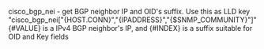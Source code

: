 cisco_bgp_nei - get BGP neighbor IP and OID's suffix. Use this as LLD key "cisco_bgp_nei["{HOST.CONN}","{IPADDRESS}","{$SNMP_COMMUNITY}"]" {#VALUE} is a IPv4 BGP neighbor's IP, and {#INDEX} is a suffix suitable for OID and Key fields
